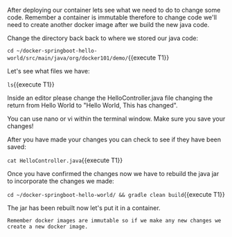 

After deploying our container lets see what we need to do to change some code.  Remember a container is immutable therefore to change code we'll need to create another docker image after we build the new java code.

Change the directory back back to where we stored our java code:

`cd ~/docker-springboot-hello-world/src/main/java/org/docker101/demo/`{{execute T1}}

Let's see what files we have:

`ls`{{execute T1}}

Inside an editor please change the HelloController.java file changing the return from Hello World to "Hello World, This has changed".

You can use nano or vi within the terminal window.
Make sure you save your changes!

After you have made your changes you can check to see if they have been saved:

`cat HelloController.java`{{execute T1}}

Once you have confirmed the changes now we have to rebuild the java jar to incorporate the changes we made:

`cd ~/docker-springboot-hello-world/ && gradle clean build`{{execute T1}}

The jar has been rebuilt now let's put it in a container.

``` 
Remember docker images are immutable so if we make any new changes we create a new docker image.
```





